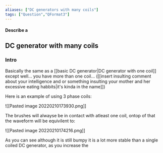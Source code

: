 ```yaml
---
aliases: ["DC generators with many coils"]
tags: ["Question","QFormat3"]
---
```


#### Describe a
## DC generator with many coils
### Intro
Basically the same as a [[basic DC generator|DC generator with one coil]] except well... you have more than one coil... ([[insert insulting comment about your intelligence and or something insulting your mother and her excessive eating habbits|it's kinda in the name]])

Here is an example of using 3 phase coils:

![[Pasted image 20220210173930.png]]

The brushes will alwayse be in contact with atleast one coil, ontop of that the waveform will be equivilent to:

![[Pasted image 20220210174216.png]]

As you can see although it is still bumpy it is a lot more stable than a single coiled DC generator, as you increase the 